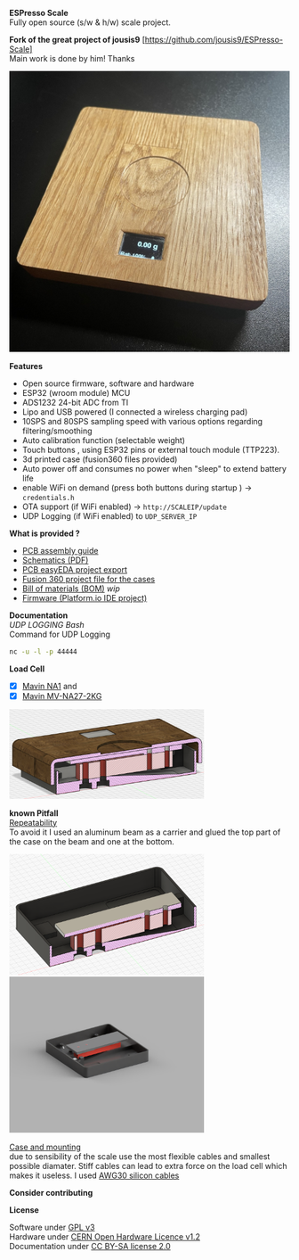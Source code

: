  **ESPresso Scale**  
Fully open source (s/w & h/w) scale project.
  
  
**Fork of the great project of jousis9** [https://github.com/jousis9/ESPresso-Scale]  
Main work is done by him! Thanks

  
![Scale](Hardware/scale.jpg)  


**Features**
- Open source firmware, software and hardware
- ESP32 (wroom module) MCU
- ADS1232 24-bit ADC from TI
- Lipo and USB powered (I connected a wireless charging pad)
- 10SPS and 80SPS sampling speed with various options regarding filtering/smoothing
- Auto calibration function (selectable weight)
- Touch buttons , using ESP32 pins or external touch module (TTP223).
- 3d printed case (fusion360 files provided)
- Auto power off and consumes no power when "sleep" to extend battery life
- enable WiFi on demand (press both buttons during startup ) -> ```credentials.h```
- OTA support (if WiFi enabled) -> ```http://SCALEIP/update```
- UDP Logging (if WiFi enabled) to ```UDP_SERVER_IP```



**What is provided ?**
- [PCB assembly guide](./Hardware/Documents)
- [Schematics (PDF)](./Hardware/Schematics)
- [PCB easyEDA project export](./Hardware/easyEDA)
- [Fusion 360 project file for the cases](./Hardware/case)
- [Bill of materials (BOM)](./Hardware/Documents) *wip*
- [Firmware (Platform.io IDE project)](./Software/Firmware)


  

**Documentation**  
*UDP LOGGING Bash*  
Command for UDP Logging  
```bash
nc -u -l -p 44444
```  

  
**Load Cell**  
- [x] [Mavin NA1](https://www.mavin.cn/na1-oiml-c3-approved-load-cell-high-accuracy-single-point-sensor_p15.html) and 
- [x] [Mavin MV-NA27-2KG](https://www.mavin.cn/kitchen-scale-load-cell-low-capacity-weight-sensor-na27_p28.html)
<img src="Hardware/case/images/XCut2.PNG" width="350px">

**known Pitfall**  
[Repeatability](https://github.com/jousis9/ESPresso-Scale/issues/2#issue-1459375448)  
To avoid it I used an aluminum beam as a carrier and glued the top part of the case on the beam  and one at the bottom.
<p>
<img src="Hardware/case/images/XCut.PNG" width="350px">
<img src="Hardware/case/images/Beam.png" width="350px">
  
[Case and mounting]()  
due to sensibility of the scale use the most flexible cables and smallest possible diamater. Stiff cables can lead to extra force on the load cell which makes it useless. I used [AWG30 silicon cables](https://www.amazon.de/Fermerry-Litzendraht-verzinnte-Kupferdrahtspule-Elektrokabel-Kit/dp/B09BFQMWL4/ref=sr_1_3?__mk_de_DE=%C3%85M%C3%85%C5%BD%C3%95%C3%91&keywords=AWG30&qid=1674220803&sr=8-3)


**Consider contributing**  

  
**License**  
<!-- ![OSHW Certification](Hardware/OSHW_mark_GR000002_medium.png)   -->
Software under [GPL v3](https://gitlab.com/jousis/espresso-scale/blob/master/LICENSE)  
Hardware under [CERN Open Hardware Licence v1.2](https://gitlab.com/jousis/espresso-scale/blob/master/hw-LICENSE)  
Documentation under [CC BY-SA license 2.0](https://creativecommons.org/licenses/by-sa/2.0/)
